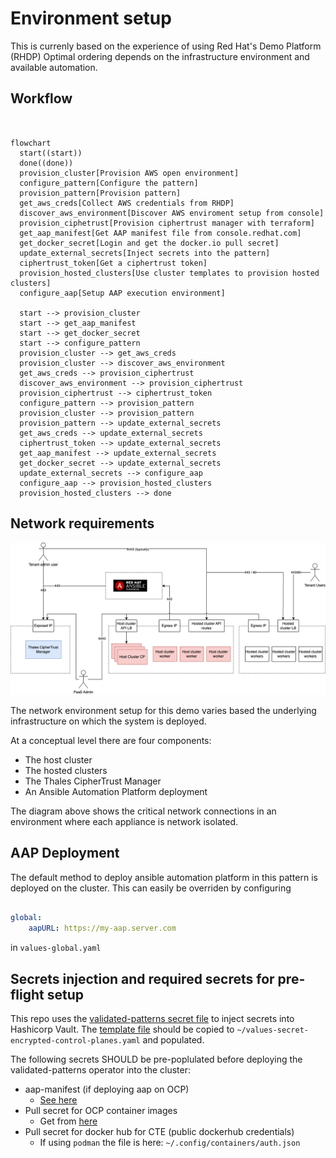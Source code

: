 # Environment setup
This is currenly based on the experience of using Red Hat's Demo Platform (RHDP)
Optimal ordering depends on the infrastructure environment and available automation.



## Workflow

```mermaid


flowchart
  start((start))
  done((done))
  provision_cluster[Provision AWS open environment]
  configure_pattern[Configure the pattern]
  provision_pattern[Provision pattern]
  get_aws_creds[Collect AWS credentials from RHDP]
  discover_aws_environment[Discover AWS enviroment setup from console]
  provision_ciphetrust[Provision ciphertrust manager with terraform]
  get_aap_manifest[Get AAP manifest file from console.redhat.com]
  get_docker_secret[Login and get the docker.io pull secret]
  update_external_secrets[Inject secrets into the pattern]
  ciphertrust_token[Get a ciphertrust token]
  provision_hosted_clusters[Use cluster templates to provision hosted clusters]
  configure_aap[Setup AAP execution environment]
  
  start --> provision_cluster
  start --> get_aap_manifest
  start --> get_docker_secret
  start --> configure_pattern
  provision_cluster --> get_aws_creds
  provision_cluster --> discover_aws_environment
  get_aws_creds --> provision_ciphertrust
  discover_aws_environment --> provision_ciphertrust
  provision_ciphertrust --> ciphertrust_token
  configure_pattern --> provision_pattern
  provision_cluster --> provision_pattern
  provision_pattern --> update_external_secrets
  get_aws_creds --> update_external_secrets
  ciphertrust_token --> update_external_secrets
  get_aap_manifest --> update_external_secrets
  get_docker_secret --> update_external_secrets
  update_external_secrets --> configure_aap
  configure_aap --> provision_hosted_clusters
  provision_hosted_clusters --> done

```

###






## Network requirements

![](./assets/CTE-k8s-network.drawio.png)

The network environment setup for this demo varies based the underlying infrastructure on which the system is deployed.

At a conceptual level there are four components:

- The host cluster
- The hosted clusters
- The Thales CipherTrust Manager
- An Ansible Automation Platform deployment

The diagram above shows the critical network connections in an environment where each appliance is network isolated.

## AAP Deployment
The default method to deploy ansible automation platform in this pattern is deployed on the cluster.
This can easily be overriden by configuring 

```yaml

global:
    aapURL: https://my-aap.server.com 
```

in `values-global.yaml`




## Secrets injection and required secrets for pre-flight setup
This repo uses the [validated-patterns secret file](https://validatedpatterns.io/learn/workflow/#consuming-a-pattern) to inject secrets into Hashicorp Vault. The [template file](../values-secret.yaml.template) should be copied to `~/values-secret-encrypted-control-planes.yaml` and populated.

The following secrets SHOULD be pre-poplulated before deploying the validated-patterns operator into the cluster:

- aap-manifest (if deploying aap on OCP)
  - [See here](https://access.redhat.com/documentation/en-us/red_hat_ansible_automation_platform/2.3/html/red_hat_ansible_automation_platform_operations_guide/assembly-aap-obtain-manifest-files)
- Pull secret for OCP container images
  - Get from [here](https://console.redhat.com/openshift/install/pull-secret) 
- Pull secret for docker hub for CTE (public dockerhub credentials)
  - If using `podman` the file is here:  `~/.config/containers/auth.json`


